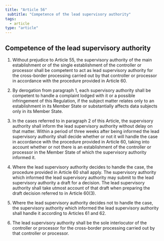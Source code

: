 ```yaml
---
title: "Article 56"
 subtitle: "Competence of the lead supervisory authority"
tags:
  - article
type: "article"
---
```

## Competence of the lead supervisory authority

1. Without prejudice to Article 55, the supervisory authority of the main establishment or of the single establishment of the controller or processor shall be competent to act as lead supervisory authority for the cross-border processing carried out by that controller or processor in accordance with the procedure provided in Article 60.

2. By derogation from paragraph 1, each supervisory authority shall be competent to handle a complaint lodged with it or a possible infringement of this Regulation, if the subject matter relates only to an establishment in its Member State or substantially affects data subjects only in its Member State.

3. In the cases referred to in paragraph 2 of this Article, the supervisory authority shall inform the lead supervisory authority without delay on that matter. Within a period of three weeks after being informed the lead supervisory authority shall decide whether or not it will handle the case in accordance with the procedure provided in Article 60, taking into account whether or not there is an establishment of the controller or processor in the Member State of which the supervisory authority informed it.

4. Where the lead supervisory authority decides to handle the case, the procedure provided in Article 60 shall apply. The supervisory authority which informed the lead supervisory authority may submit to the lead supervisory authority a draft for a decision. The lead supervisory authority shall take utmost account of that draft when preparing the draft decision referred to in Article 60(3).

5. Where the lead supervisory authority decides not to handle the case, the supervisory authority which informed the lead supervisory authority shall handle it according to Articles 61 and 62.

6. The lead supervisory authority shall be the sole interlocutor of the controller or processor for the cross-border processing carried out by that controller or processor.
